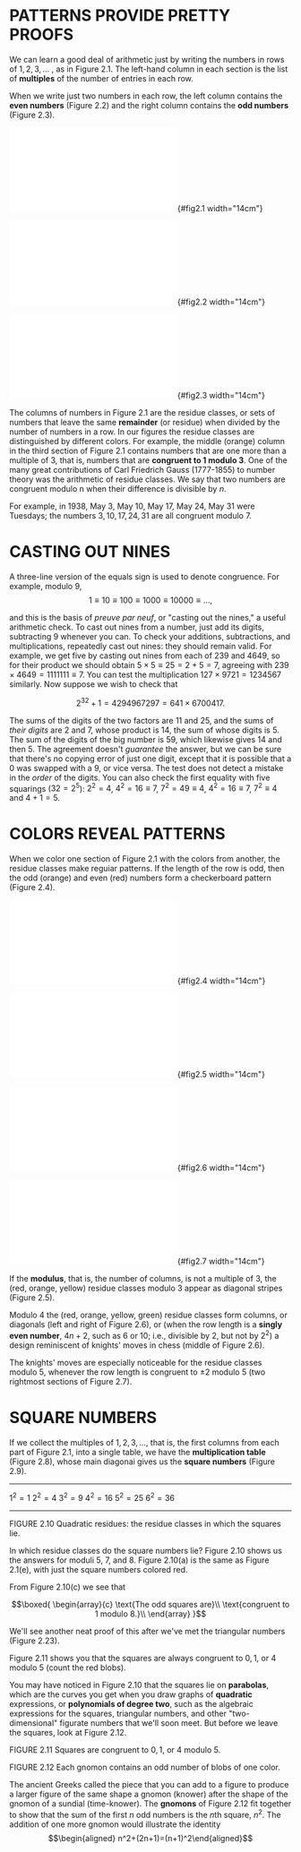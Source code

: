 # PATTERNS PROVIDE PRETTY PROOFS

We can learn a good deal of arithmetic just by writing the numbers in
rows of $1, 2, 3,...$ , as in Figure 2.1. The left-hand column in each
section is the list of **multiples** of the number of entries in each
row.

When we write just two numbers in each row, the left column contains the
**even numbers** (Figure 2.2) and the right column contains the **odd
numbers** (Figure 2.3).

![Writing numbers in rows reveals the residue classes in
columns.](pic/fig2.1.pdf){#fig2.1 width="14cm"}

![The even numbers; the muttiples of two.](pic/fig2.2.pdf){#fig2.2
width="14cm"}

![The odd numbers.](pic/fig2.3.pdf){#fig2.3 width="14cm"}

The columns of numbers in Figure 2.1 are the residue classes, or sets of
numbers that leave the same **remainder** (or residue) when divided by
the number of numbers in a row. In our figures the residue classes are
distinguished by different colors. For example, the middle (orange)
column in the third section of Figure 2.1 contains numbers that are one
more than a multiple of $3$, that is, numbers that are **congruent to
$1$ modulo $3$**. One of the many great contributions of Carl Friedrich
Gauss (1777-1855) to number theory was the arithmetic of residue
classes. We say that two numbers are congruent modulo n when their
difference is divisible by $n$.

For example, in 1938, May 3, May 10, May 17, May 24, May 31 were
Tuesdays; the numbers $3, 10, 17, 24, 31$ are all congruent modulo $7$.

# CASTING OUT NINES

A three-line version of the equals sign is used to denote congruence.
For example, modulo $9$,
$$1 \equiv  10  \equiv  100  \equiv  1000  \equiv  10000  \equiv \dots,$$

and this is the basis of *preuve par neuf*, or \"casting out the
nines,\" a useful arithmetic check. To cast out nines from a number,
just add its digits, subtracting 9 whenever you can. To check your
additions, subtractions, and multiplications, repeatedly cast out nines:
they should remain valid. For example, we get five by casting out nines
from each of 239 and 4649, so for their product we should obtain
$5\times 5 \equiv 25=2+5=7$, agreeing with
$239 \times 4649 = 1111111 \equiv 7$. You can test the multiplication
$127 \times 9721 = 1234567$ similarly. Now suppose we wish to check that

$$2^{32} + 1 = 4294967297 = 641 \times 6700417.$$

The sums of the digits of the two factors are $11$ and $25$, and the
sums of *their digits* are $2$ and $7$, whose product is $14$, the sum
of whose digits is $5$. The sum of the digits of the big number is $59$,
which likewise gives $14$ and then $5$. The agreement doesn't
*guarantee* the answer, but we can be sure that there's no copying error
of just one digit, except that it is possible that a $0$ was swapped
with a $9$, or vice versa. The test does not detect a mistake in the
*order* of the digits. You can also check the first equality with five
squarings ($32 = 2^5$): $2^2=4$, $4^2=16\equiv 7$, $7^2=49\equiv 4$,
$4^2 = 16 \equiv 7$, $7^2\equiv 4$ and $4+1=5$.

# COLORS REVEAL PATTERNS

When we color one section of Figure 2.1 with the colors from another,
the residue classes make reguiar patterns. If the length of the row is
odd, then the odd (orange) and even (red) numbers form a checkerboard
pattern (Figure 2.4).

![The odd (orange) and even (red) numbers form checkerboard
patterns.](pic/fig2.4.pdf){#fig2.4 width="14cm"}

![The residue classes modulo 3: 0 (red), 1 (orange), 2
(yellow).](pic/fig2.5.pdf){#fig2.5 width="14cm"}

![The residue classes modulo 4: 0 (red), 1 (orange), 2 (yellow), 3
(green).](pic/fig2.6.pdf){#fig2.6 width="14cm"}

![The residue classes modulo 5: 0 (red), 1 (orange), 2 (yellow), 3
(green), 4 (blue).](pic/fig2.7.pdf){#fig2.7 width="14cm"}

If the **modulus**, that is, the number of columns, is not a multiple of
3, the (red, orange, yellow) residue classes modulo 3 appear as diagonal
stripes (Figure 2.5).

Modulo 4 the (red, orange, yellow, green) residue classes form columns,
or diagonals (left and right of Figure 2.6), or (when the row length is
a **singly even number**, $4n + 2$, such as $6$ or $10$; i.e., divisible
by $2$, but not by $2^2$) a design reminiscent of knights' moves in
chess (middle of Figure 2.6).

The knights' moves are especially noticeable for the residue classes
modulo $5$, whenever the row length is congruent to $\pm 2$ modulo $5$
(two rightmost sections of Figure 2.7).

# SQUARE NUMBERS

If we collect the multiples of $1, 2, 3,...$, that is, the first columns
from each part of Figure 2.1, into a single table, we have the
**multiplication table** (Figure 2.8), whose main diagonai gives us the
**square numbers** (Figure 2.9).


  --------- --------- --------- ---------- ---------- ----------
                                                      
   $1^2=1$   $2^2=4$   $3^2=9$   $4^2=16$   $5^2=25$   $6^2=36$
  --------- --------- --------- ---------- ---------- ----------

FIGURE 2.10 Quadratic residues: the residue classes in which the squares
lie.

In which residue classes do the square numbers lie? Figure 2.10 shows us
the answers for moduli 5, 7, and 8. Figure 2.10(a) is the same as Figure
2.1(e), with just the square numbers colored red.

From Figure 2.10(c) we see that

$$\boxed{
        \begin{array}{c}
            \text{The odd squares are}\\ \text{congruent to 1 modulo 8.}\\
        \end{array}
    }$$

We'll see another neat proof of this after we've met the triangular
numbers (Figure 2.23).

Figure 2.11 shows you that the squares are always congruent to $0, 1$,
or $4$ modulo $5$ (count the red blobs).

You may have noticed in Figure 2.10 that the squares lie on
**parabolas**, which are the curves you get when you draw graphs of
**quadratic** expressions, or **polynomials of degree two**, such as the
algebraic expressions for the squares, triangular numbers, and other
\"two-dimensional\" figurate numbers that we'll soon meet. But before we
leave the squares, look at Figure 2.12.

FIGURE 2.11 Squares are congruent to $0, 1$, or $4$ modulo $5$.

FIGURE 2.12 Each gnomon contains an odd number of blobs of one color.

The ancient Greeks called the piece that you can add to a figure to
produce a larger figure of the same shape a gnomon (knower) after the
shape of the gnomon of a sundial (time-knower). The **gnomons** of
Figure 2.12 fit together to show that the sum of the first $n$ odd
numbers is the $n$th square, $n^2$. The addition of one more gnomon
would illustrate the identity $$\begin{aligned}
n^2+(2n+1)=(n+1)^2\end{aligned}$$
